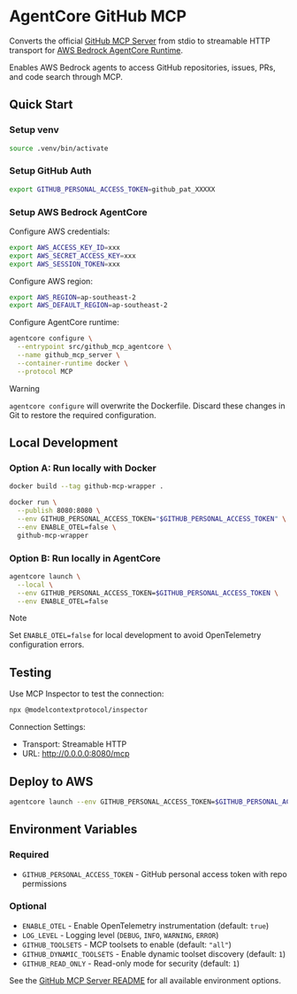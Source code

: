 # AgentCore GitHub MCP

Converts the official [GitHub MCP Server](https://github.com/github/github-mcp-server) from stdio to streamable HTTP transport for [AWS Bedrock AgentCore Runtime](https://docs.aws.amazon.com/bedrock-agentcore/latest/devguide/agents-tools-runtime.html). 

Enables AWS Bedrock agents to access GitHub repositories, issues, PRs, and code search through MCP.

## Quick Start

### Setup venv
```bash
source .venv/bin/activate
```  

### Setup GitHub Auth
```bash
export GITHUB_PERSONAL_ACCESS_TOKEN=github_pat_XXXXX
```

### Setup AWS Bedrock AgentCore

Configure AWS credentials:
```bash
export AWS_ACCESS_KEY_ID=xxx
export AWS_SECRET_ACCESS_KEY=xxx
export AWS_SESSION_TOKEN=xxx
```
Configure AWS region:
```bash
export AWS_REGION=ap-southeast-2 
export AWS_DEFAULT_REGION=ap-southeast-2
```

Configure AgentCore runtime:
```bash
agentcore configure \
  --entrypoint src/github_mcp_agentcore \
  --name github_mcp_server \
  --container-runtime docker \
  --protocol MCP
```

> [!WARNING]  
> `agentcore configure` will overwrite the Dockerfile. Discard these changes in Git to restore the required configuration.

## Local Development

### Option A: Run locally with Docker
```bash
docker build --tag github-mcp-wrapper .

docker run \
  --publish 8080:8080 \
  --env GITHUB_PERSONAL_ACCESS_TOKEN="$GITHUB_PERSONAL_ACCESS_TOKEN" \
  --env ENABLE_OTEL=false \
  github-mcp-wrapper
```
### Option B: Run locally in AgentCore
```bash
agentcore launch \
  --local \
  --env GITHUB_PERSONAL_ACCESS_TOKEN=$GITHUB_PERSONAL_ACCESS_TOKEN \
  --env ENABLE_OTEL=false
```

> [!NOTE]  
> Set `ENABLE_OTEL=false` for local development to avoid OpenTelemetry configuration errors.

## Testing

Use MCP Inspector to test the connection:
```bash
npx @modelcontextprotocol/inspector
```
Connection Settings:
- Transport: Streamable HTTP
- URL: http://0.0.0.0:8080/mcp

## Deploy to AWS
```bash
agentcore launch --env GITHUB_PERSONAL_ACCESS_TOKEN=$GITHUB_PERSONAL_ACCESS_TOKEN
```

## Environment Variables

### Required
- `GITHUB_PERSONAL_ACCESS_TOKEN` - GitHub personal access token with repo permissions

### Optional
- `ENABLE_OTEL` - Enable OpenTelemetry instrumentation (default: `true`)
- `LOG_LEVEL` - Logging level (`DEBUG`, `INFO`, `WARNING`, `ERROR`)
- `GITHUB_TOOLSETS` - MCP toolsets to enable (default: `"all"`)
- `GITHUB_DYNAMIC_TOOLSETS` - Enable dynamic toolset discovery (default: `1`)
- `GITHUB_READ_ONLY` - Read-only mode for security (default: `1`)

See the [GitHub MCP Server README](https://github.com/github/github-mcp-server/blob/main/README.md) for all available environment options.
